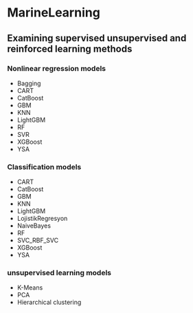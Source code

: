 # MarineLearning
## Examining supervised unsupervised and reinforced learning methods

### Nonlinear regression models

* Bagging
* CART
* CatBoost
* GBM
* KNN
* LightGBM
* RF
* SVR
* XGBoost
* YSA

### Classification models

* CART
* CatBoost
* GBM
* KNN
* LightGBM
* LojistikRegresyon
* NaiveBayes
* RF
* SVC_RBF_SVC
* XGBoost
* YSA

### unsupervised learning models

* K-Means
* PCA
* Hierarchical clustering
